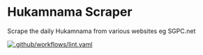# Hukamnama Scraper
Scrape the daily Hukamnama from various websites eg SGPC.net

[![.github/workflows/lint.yaml](https://github.com/jujhars13/hukamnama-scraper/actions/workflows/lint.yaml/badge.svg)](https://github.com/jujhars13/hukamnama-scraper/actions/workflows/lint.yaml)